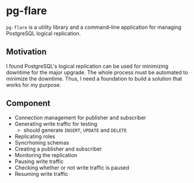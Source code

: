 # pg-flare

`pg-flare` is a utility library and a command-line application for managing PostgreSQL logical replication.

## Motivation

I found PostgreSQL's logical replication can be used for minimizing downtime for the major upgrade. The whole process must be automated to minimize the downtime. Thus, I need a foundation to build a solution that works for my purpose.

## Component

- Connection management for publisher and subscriber
- Generating write traffic for testing
  - should generate `INSERT`, `UPDATE` and `DELETE`
- Replicating roles
- Syncrhoning schemas
- Creating a publisher and subscriber
- Monitoring the replication
- Pausing write traffic
- Checking whether or not write traffic is paused
- Resuming write traffic
